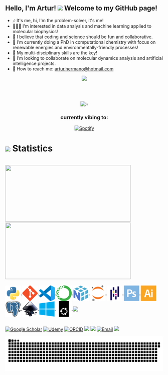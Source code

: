 ## Hello, I'm Artur! <img src="https://user-images.githubusercontent.com/82110564/189553856-2e7f8f30-80b4-484f-bfaa-9e5eb10f24e5.gif" width="30"> Welcome to my GitHub page!   
    
- 🎶 It's me, hi, I'm the problem-solver, it's me!   
- 🧑🏽‍💻 I’m interested in data analysis and machine learning applied to molecular biophysics!    
- 👾 I believe that coding and science should be fun and collaborative. 
- 🚀 I’m currently doing a PhD in computational chemistry with focus on renewable energies and environmentally-friendly processes!
- 🧩 My multi-disciplinary skills are the key!  
- 🎯 I’m looking to collaborate on molecular dynamics analysis and artificial intelligence projects.
- 🏹 How to reach me: artur.hermano@hotmail.com  
   
<p align="center">
  <a href="https://github.com/DenverCoder1/readme-typing-svg"><img src="https://readme-typing-svg.herokuapp.com?lines=I+love+Computational+Chemistry!;I+love+open-source!;I'm+always+learning!;&center=true&width=500&height=50"></a>
 
&nbsp;<div align="center">
 <picture>  
 <source srcset="https://fonts.gstatic.com/s/e/notoemoji/latest/1f3b6/512.webp" type="image/webp">
  <img src="https://fonts.gstatic.com/s/e/notoemoji/latest/1f3b6/512.gif" alt="🎶" width="48" height="48"> 
  </picture> 
  
 <h3> currently vibing to: </h3>

[![Spotify](https://novatorem-sigma.vercel.app/api/spotify?background_color=ffffff&border_color=045d5d&artistName=045d5d&songURI=045d5d)](https://www.linkedin.com/in/artur-hermano-sampaio-dias/)
</div>
</p>
 
# <img src="https://media4.giphy.com/media/MIGbtLZoVjbl0bYbAd/giphy.gif?cid=ecf05e472t2h0i8d7dcjaoau9iqtchhr899hxmpxzzgc7lyw&rid=giphy.gif" width="30"> Statistics
</br> 

<div align="left">
  <a href="https://github.com/artie93">
  <img height="180em" width="400em" src="https://vercel-repo-umber.vercel.app/api?username=artie93&show_icons=true&theme=transparent&include_all_commits=true&count_private=true"/> <img height="180em" width="400em" src="https://vercel-repo-umber.vercel.app/api/top-langs/?username=artie93&layout=compact&langs_count=7&theme=transparent&exclude_repo=namd_analysis,vercel_repo"/>
</div> 
<div style="display: inline_block"><br>
 <img align="center" height="50" width="50" src="https://raw.githubusercontent.com/devicons/devicon/master/icons/python/python-original.svg">
 <img align="center" height="50" width="50" src="https://github.com/devicons/devicon/blob/master/icons/git/git-original.svg">
 <img align="center" height="50" width="50" src="https://github.com/devicons/devicon/blob/master/icons/vscode/vscode-original.svg">
 <img align="center" height="50" width="50" src="https://github.com/devicons/devicon/blob/master/icons/anaconda/anaconda-original.svg">
 <img align="center" height="50" width="50" src="https://github.com/devicons/devicon/blob/master/icons/numpy/numpy-original.svg">
 <img align="center" height="50" width="50" src="https://github.com/devicons/devicon/blob/master/icons/jupyter/jupyter-original.svg">
 <img align="center" height="50" width="50" src="https://github.com/devicons/devicon/blob/master/icons/pandas/pandas-original.svg">
 <img align="center" height="50" width="50" src="https://github.com/devicons/devicon/blob/master/icons/photoshop/photoshop-plain.svg">
 <img align="center" height="50" width="50" src="https://github.com/devicons/devicon/blob/master/icons/illustrator/illustrator-plain.svg">
 <img align="center" height="50" width="50" src="https://github.com/devicons/devicon/blob/master/icons/postgresql/postgresql-original.svg"> 
 <img align="center" height="50" width="50" src="https://github.com/devicons/devicon/blob/master/icons/inkscape/inkscape-original.svg">
 <img align="center" height="50" width="50" src="https://github.com/devicons/devicon/blob/master/icons/windows8/windows8-original.svg">
 <img align="center" height="50" width="50" src="https://github.com/devicons/devicon/blob/master/icons/ubuntu/ubuntu-plain.svg">
 <img align="center" src="https://user-images.githubusercontent.com/115626610/204856978-d7584f25-6741-468c-a364-9ed42d608d6e.gif">
 
  ##
<div> 
  <a href="https://scholar.google.com/citations?user=_qmkOSwAAAAJ"><img src="https://img.shields.io/badge/-Google%20Scholar-4285F4?logo=google-scholar&logoColor=white&style=for-the-badge&logoWidth=20" height="28" alt="Google Scholar" /></a>
  <a href="https://www.udemy.com/user/artur-hermano-sampaio-dias/"><img src="https://img.shields.io/badge/Udemy-EC5252?style=for-the-badge&logo=Udemy&logoColor=white" height="28" alt="Udemy" /></a>
  <a href="https://orcid.org/0000-0002-8747-4422"><img src="https://img.shields.io/badge/-ORCID-A6CE39?style=for-the-badge&logo=ORCID&logoColor=white" height="28" alt="ORCID" /></a>
  <a href="https://discord.gg/usSbx2w2vq" target="_blank"><img src="https://img.shields.io/badge/Discord-7289DA?style=for-the-badge&logo=discord&logoColor=white" target="_blank"></a>
  <a href="https://www.datacamp.com/profile/ArturHermanoSampaioDias" target="_blank"><img src="https://img.shields.io/badge/Datacamp-05192D?style=for-the-badge&logo=datacamp&logoColor=65FF8F" target="_blank"></a>
  <a href="mailto:artur.hermano@gmail.com"><img src="https://img.shields.io/badge/Gmail-D14836?style=for-the-badge&logo=gmail&logoColor=white" height="28" alt="Email" /></a>
  <a href="https://www.linkedin.com/in/artur-hermano-sampaio-dias/" target="_blank"><img src="https://img.shields.io/badge/-LinkedIn-%230077B5?style=for-the-badge&logo=linkedin&logoColor=white" target="_blank"></a>  
 
  ![Snake animation](https://github.com/artie93/artie93/blob/output/github-contribution-grid-snake.svg)
 
</div>
<!---
artie93/artie93 is a ✨ special ✨ repository because its `README.md` (this file) appears on your GitHub profile.
You can click the Preview link to take a look at your changes. 
--->
